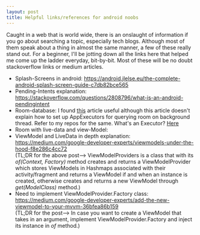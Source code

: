 ```yaml
---
layout: post
title: Helpful links/references for android noobs
---
```

Caught in a web that is world wide, there is an onslaught of information if you go about searching a topic, especially 
tech blogs. Although most of them speak about a thing in almost the same manner, a few of these really stand out. For a 
beginner, I'll be jotting down all the links here that helped me come up the ladder everyday, bit-by-bit. Most of these 
will be no doubt stackoverflow links or medium articles. <br/>
* Splash-Screens in android: <https://android.jlelse.eu/the-complete-android-splash-screen-guide-c7db82bce565>
* Pending-Intents explanation: <https://stackoverflow.com/questions/2808796/what-is-an-android-pendingintent>
* Room-database: I found [this]("https://medium.com/mindorks/using-room-database-android-jetpack-675a89a0e942") article     useful although this article doesn't explain how to set up AppExecutors for querying room on background thread. Refer to   my repos for the same. What's an Executor? [Here](https://stackoverflow.com/questions/52173972/when-and-why-would-one-use-a-group-of-executor)
* Room with live-data and view-Model: 
* ViewModel and LiveData in depth explanation: <https://medium.com/google-developer-experts/viewmodels-under-the-hood-f8e286c4cc72> <br/> 
(TL;DR for the above post--> ViewModelProviders is a class that with its _of(Context, Factory)_ method creates and returns a ViewModelProvider which stores ViewModels in Hashmaps associated with their activity/fragment and returns a ViewModel if and when an instance is created, otherwise creates and returns a new ViewModel through _get(ModelClass)_ method.)
* Need to implement ViewModelProvider.Factory class: <https://medium.com/google-developer-experts/add-the-new-viewmodel-to-your-mvvm-36bfea86b159> <br/>
(TL;DR for the post--> In case you want to create a ViewModel that takes in an argument, implement ViewModelProvider.Factory and inject its instance in _of_ method.)

